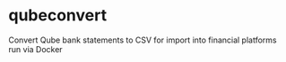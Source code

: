 # qubeconvert
Convert Qube bank statements to CSV for import into financial platforms run via Docker

